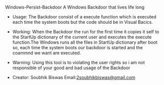 Windows-Persist-Backdoor
A Windows Backdoor that lives life long

* Usage:
The Backdoor consist of a execute function which is executed each time the system boots but the code should be in Visual Bacics.

* Working:
When the Backdoor the run for the first time it copies it self to the StartUp dictionary of the current user and executes the execute function.The Windows runs all the files in StartUp dictionary after boot so, each time the system boots our backdoor is started and the coammnd we want are executed.

* Warning:
Using this tool is to violating the user rights so i am not responsible of your good and bad usage of the Backdoor

* Creator:
Soubhik Biswas
Email:2soubhikbiswas@gmail.com

